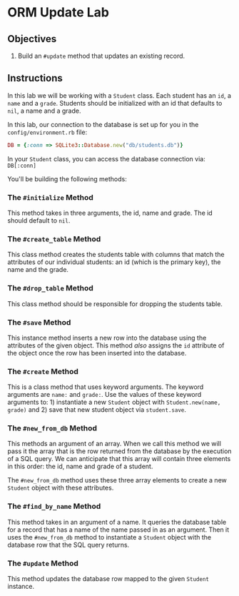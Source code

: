 # ORM Update Lab

## Objectives

1. Build an `#update` method that updates an existing record. 

## Instructions

In this lab we will be working with a `Student` class. Each student has an `id`, a `name` and a `grade`. Students should be initialized with an id that defaults to `nil`, a name and a grade. 

In this lab, our connection to the database is set up for you in the `config/environment.rb` file:

```ruby
DB = {:conn => SQLite3::Database.new("db/students.db")}
```

In your `Student` class, you can access the database connection via: `DB[:conn]`

You'll be building the following methods:

### The `#initialize` Method

This method takes in three arguments, the id, name and grade. The id should default to `nil`. 

### The `#create_table` Method

This class method creates the students table with columns that match the attributes of our individual students: an id (which is the primary key), the name and the grade. 

### The `#drop_table` Method

This class method should be responsible for dropping the students table. 

### The `#save` Method

This instance method inserts a new row into the database using the attributes of the given object. This method *also* assigns the `id` attribute of the object once the row has been inserted into the database. 

### The `#create` Method

This is a class method that uses keyword arguments. The keyword arguments are `name:` and `grade:`. Use the values of these keyword arguments to: 1) instantiate a new `Student` object with `Student.new(name, grade)` and 2) save that new student object via `student.save`. 

### The `#new_from_db` Method

This methods an argument of an array. When we call this method we will pass it the array that is the row returned from the database by the execution of a SQL query. We can anticipate that this array will contain three elements in this order: the id, name and grade of a student. 

The `#new_from_db` method uses these three array elements to create a new `Student` object with these attributes. 

### The `#find_by_name` Method

This method takes in an argument of a name. It queries the database table for a record that has a name of the name passed in as an argument. Then it uses the `#new_from_db` method to instantiate a `Student` object with the database row that the SQL query returns. 

### The `#update` Method

This method updates the database row mapped to the given `Student` instance. 




























